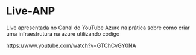 # Live-ANP
Live apresentada no Canal do YouTube Azure na prática sobre como criar uma infraestrutura na azure utilizando código

https://www.youtube.com/watch?v=GTChCvGY0NA

